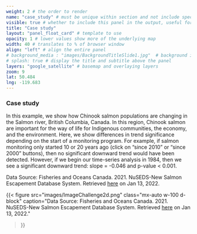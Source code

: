 ```yaml
---
weight: 2 # the order to render
name: "case_study" # must be unique within section and not include special characters
visible: true # whether to include this panel in the output, useful for testing
title: "Case study"
layout: "panel_float_card" # template to use
opacity: 1 # lower values show more of the underlying map
width: 40 # translates to % of browser window
align: "left" # align the entire panel
# background_media : "images/BackgroundTitleSlide1.jpg"  # background image rendered behind the panel, covering map
# splash: true # display the title and subtitle above the panel
layers: "google_satellite" # basemap and overlaying layers
zoom: 9
lat: 50.484
lng: -119.683
---
```

### Case study

In this example, we show how Chinook salmon populations are changing in the Salmon river, British Columbia, Canada. In this region, Chinook salmon are important for the way of life for Indigenous communities, the economy, and the environment. Here, we show differences in trend significance depending on the start of a monitoring program. For example, if salmon monitoring only started 10 or 20 years ago (click on “since 2010” or “since 2000” buttons), then no significant downward trend would have been detected. However, if we begin our time-series analysis in 1984, then we see a significant downward trend: slope = -0.046 and p-value < 0.001.


Data Source: Fisheries and Oceans Canada. 2021. NuSEDS-New Salmon Escapement Database System. Retrieved [here](https://open.canada.ca/data/en/dataset/c48669a3-045b-400d-b730-48aafe8c5ee6) on Jan 13, 2022.

{{< figure src="images/ImageChallenge2d.png" 
class="mx-auto w-100 d-block" 
caption="Data Source: Fisheries and Oceans Canada. 2021. NuSEDS-New Salmon Escapement Database System. Retrieved [here](https://open.canada.ca/data/en/dataset/c48669a3-045b-400d-b730-48aafe8c5ee6) on Jan 13, 2022." 
>}}